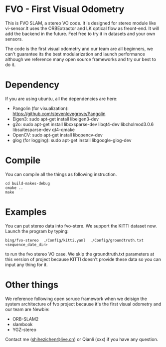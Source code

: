 # FVO - First Visual Odometry
This is FVO SLAM, a stereo VO code. It is designed for stereo module like vi-sensor.It uses the ORBExtractor and LK optical flow as freont-end. It will add the backend in the future. Feel free to try it in datasets and your own sensors.

The code is the first visual odometry and our team are all beginners, we can't guarantee its the best modularization and launch performance although we reference many open source frameworks and try our best to do it.

# Dependency
If you are using ubuntu, all the dependencies are here:

- Pangolin (for visualization): https://github.com/stevenlovegrove/Pangolin 
- Eigen3: sudo apt-get install libeigen3-dev
- g2o: sudo apt-get install libcxsparse-dev libqt4-dev libcholmod3.0.6 libsuitesparse-dev qt4-qmake 
- OpenCV: sudo apt-get install libopencv-dev
- glog (for logging): sudo apt-get install libgoogle-glog-dev

# Compile
You can compile all the things as following instruction.
```
cd build-makes-debug
cmake ..
make 
```

# Examples
You can put stereo data into fvo-stere. We support the KITTI dataset now. Launch the program by typing:
```
bing/fvo-stereo  ./Config/kitti.yaml  ./Config/groundtruth.txt  <sequence_date_dir>
```
to run the fvo stereo VO case.
We skip the groundtruth.txt parameters at this version of project because KITTI doesn't provide these data so you can input any thing for it.




# Other things
We reference following open soruce framework when we deisign the system architecture of fvo project because it's the first visual odometry and our team are Newbie:
- ORB-SLAM2 
- slambook
- YGZ-stereo 

Contact me (shihezichen@live.cn) or Qianli (xxx) if you have any question.


